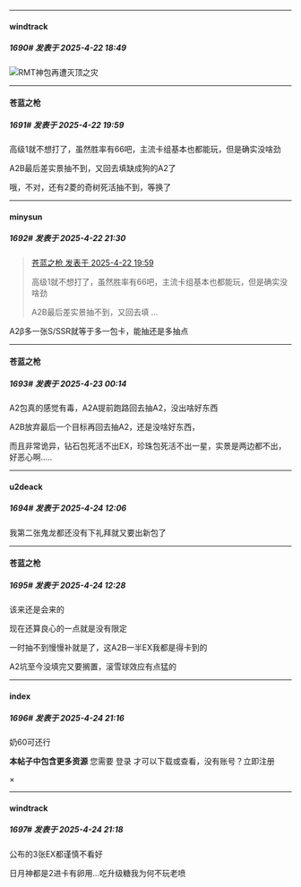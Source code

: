 ﻿
*****

####  windtrack  
##### 1690#       发表于 2025-4-22 18:49

<img src="https://static.stage1st.com/image/smiley/face2017/009.gif" referrerpolicy="no-referrer">RMT神包再遭灭顶之灾


*****

####  苍蓝之枪  
##### 1691#       发表于 2025-4-22 19:59

高级1就不想打了，虽然胜率有66吧，主流卡组基本也都能玩，但是确实没啥劲

A2B最后差实景抽不到，又回去填缺成狗的A2了

哦，不对，还有2菱的奇树死活抽不到，等换了


*****

####  minysun  
##### 1692#       发表于 2025-4-22 21:30

<blockquote><a href="httphttps://stage1st.com/2b/forum.php?mod=redirect&amp;goto=findpost&amp;pid=67746927&amp;ptid=2201083" target="_blank">苍蓝之枪 发表于 2025-4-22 19:59</a>

高级1就不想打了，虽然胜率有66吧，主流卡组基本也都能玩，但是确实没啥劲

A2B最后差实景抽不到，又回去填 ...</blockquote>
A2β多一张S/SSR就等于多一包卡，能抽还是多抽点


*****

####  苍蓝之枪  
##### 1693#       发表于 2025-4-23 00:14

A2包真的感觉有毒，A2A提前跑路回去抽A2，没出啥好东西

A2B放弃最后一个目标再回去抽A2，还是没啥好东西，

而且非常诡异，钻石包死活不出EX，珍珠包死活不出一星，实景是两边都不出，好恶心啊.....


*****

####  u2deack  
##### 1694#       发表于 2025-4-24 12:06

我第二张鬼龙都还没有下礼拜就又要出新包了


*****

####  苍蓝之枪  
##### 1695#       发表于 2025-4-24 12:28

该来还是会来的

现在还算良心的一点就是没有限定

一时抽不到慢慢补就是了，这A2B一半EX我都是得卡到的

A2坑至今没填完又要搁置，滚雪球效应有点猛的


*****

####  index  
##### 1696#       发表于 2025-4-24 21:16

奶60可还行

<strong>本帖子中包含更多资源</strong>
您需要 登录 才可以下载或查看，没有账号？立即注册 

×

*****

####  windtrack  
##### 1697#       发表于 2025-4-24 21:18

公布的3张EX都谨慎不看好

日月神都是2进卡有卵用...吃升级糖我为何不玩老喷

